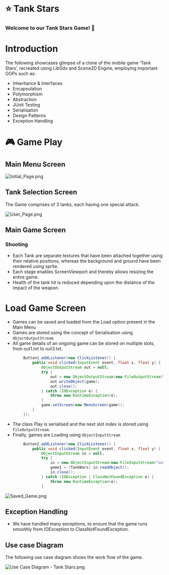 # ⭐ Tank Stars

### Welcome to our Tank Stars Game! 🎯

# Introduction

The following showcases glimpse of a clone of the mobile game ‘Tank Stars’, recreated using LibGdx and Scene2D Engine, employing important OOPs such as:

- Inheritance & Interfaces
- Encapsulation
- Polymorphism
- Abstraction
- JUnit Testing
- Serialisation
- Design Patterns
- Exception Handling

# 🎮 Game Play

## Main Menu Screen

![Initial_Page.png](https://github.com/UtsvGrg/TankStars-GameClone/blob/main/Initial%20Page.png)
<image>

## Tank Selection Screen

The Game comprises of 3 tanks, each having one special attack.

![User_Page.png](https://github.com/UtsvGrg/TankStars-GameClone/blob/main/User_Page.png)

## Main Game Screen

### Shooting

- Each Tank are separate textures that have been attached together using their relative positions, whereas the background and ground have been rendered using sprite.
- Each stage enables ScreenViewport and thereby allows resizing the entire game.
- Health of the tank hit is reduced depending upon the distance of the impact of the weapon.

# Load Game Screen

- Games can be saved and loaded from the Load option present in the Main Menu
- Games are stored using the concept of Serialisation using `ObjectOutputStream`.
- All game details of an ongoing game can be stored on multiple slots, from out1.txt to out3.txt.

```java
        Button1.addListener(new ClickListener() {
            public void clicked(InputEvent event, float x, float y) {
                ObjectOutputStream out = null;
                try {
                    out = new ObjectOutputStream(new FileOutputStream("out1.txt"));
                    out.writeObject(game);
                    out.close();
                } catch (IOException e) {
                    throw new RuntimeException(e);
                }
                game.setScreen(new MenuScreen(game));
            }
        });
```

- The class Play is serialised and the next slot index is stored using `FileOutputStream`.
- Finally, games are Loading using `ObjectInputStream`

```java
        Button2.addListener(new ClickListener() {
            public void clicked(InputEvent event, float x, float y) {
                ObjectInputStream in = null;
                try {
                    in = new ObjectInputStream(new FileInputStream("out2.txt"));
                    game1 = (TankWars) in.readObject();
                    in.close();
                } catch (IOException | ClassNotFoundException e) {
                    throw new RuntimeException(e);
                }
```

![Saved_Game.png](https://github.com/UtsvGrg/TankStars-GameClone/blob/main/Saved_Game(Serialization).png)

## Exception Handling

- We have handled many exceptions, to ensure that the game runs smoothly from IOException to ClassNotFoundException.

## Use case Diagram

The following use case diagram shows the work flow of the game.

![Use Case Diagram - Tank Stars.png](https://github.com/UtsvGrg/TankStars-GameClone/blob/main/UML_Photo.png)
